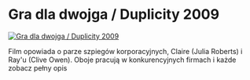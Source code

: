 Gra dla dwojga / Duplicity 2009 
=============
[![Gra dla dwojga / Duplicity 2009 ](http://vidos.pl/images/player.gif)](http://vidos.pl/gra-dla-dwojga-duplicity-2009)

 Film opowiada o parze szpiegów korporacyjnych, Claire (Julia Roberts) i Ray'u (Clive Owen). Oboje pracują w konkurencyjnych firmach i każde zobacz pełny opis
